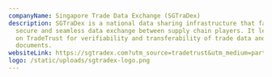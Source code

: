 ```yaml
---
companyName: Singapore Trade Data Exchange (SGTraDex)
description: SGTraDex is a national data sharing infrastructure that facilitates
  secure and seamless data exchange between supply chain players. It leverages
  on TradeTrust for verifiability and transferability of trade data and
  documents.
websiteLink: https://sgtradex.com?utm_source=tradetrust&utm_medium=partners&utm_campaign=tt-partners
logo: /static/uploads/sgtradex-logo.png
---
```

